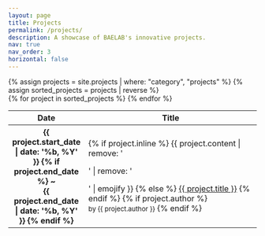 ```yaml
---
layout: page
title: Projects
permalink: /projects/
description: A showcase of BAELAB's innovative projects.
nav: true
nav_order: 3
horizontal: false
---
```


<div class="projects">
  {% assign projects = site.projects | where: "category", "projects" %}
  {% assign sorted_projects = projects | reverse %}
  <div class="table-responsive">
    <table class="table table-sm table-borderless">
      <thead>
        <tr>
          <th scope="col" style="width: 25%">Date</th>
          <th scope="col">Title</th>
        </tr>
      </thead>
      <tbody>
      {% for project in sorted_projects %}
      <tr>
          <th scope="row" style="width: 20%">
            {{ project.start_date | date: '%b, %Y' }}
            {% if project.end_date %}
            ~<br> {{ project.end_date | date: '%b, %Y' }}
            {% endif %}
          </th>
          <td>
            {% if project.inline %}
              {{ project.content | remove: '<p>' | remove: '</p>' | emojify }}
            {% else %}
              <a class="news-title" href="{{ project.url | relative_url }}">{{ project.title }}</a>
            {% endif %}
            {% if project.author %}
              <br><small class="text-muted">by {{ project.author }}</small>
            {% endif %}
          </td>
        </tr>
    {% endfor %}
      </tbody>
    </table>
  </div>
</div>